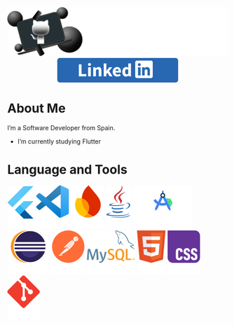 <div id="header" align="center">
  <a href="https://github.com/DanielAlonsoD">
    <img src="https://github.com/DanielAlonsoD/READMEAssets/blob/main/Portada.svg"/>
  </a>
</div>
<div id="badges" align="center">
  <a href="https://www.linkedin.com/in/daniel-alonso-dom%C3%ADnguez-617325214/">
    <img src="https://github.com/DanielAlonsoD/READMEAssets/blob/main/LinkedIn.svg"/>
  </a>
</div>
<!--<hr>-->
<h1>About Me</h1>
I’m a Software Developer from Spain.
<ul><li>I’m currently studying  Flutter</li></ul>
<!--<hr>-->
<h1>Language and Tools</h1>
<p>
  <img src="https://github.com/DanielAlonsoD/READMEAssets/blob/main/Flutter.svg"/>
  <img src="https://github.com/DanielAlonsoD/READMEAssets/blob/main/VSCode.svg"/>
  <img src="https://github.com/DanielAlonsoD/READMEAssets/blob/main/Firebase.svg"/>
  <img src="https://github.com/DanielAlonsoD/READMEAssets/blob/main/Java.svg"/>
  <img src="https://github.com/DanielAlonsoD/READMEAssets/blob/main/Android%20Studio.svg"/>
  <img src="https://github.com/DanielAlonsoD/READMEAssets/blob/main/Eclipse%20IDE.svg"/>
  <img src="https://github.com/DanielAlonsoD/READMEAssets/blob/main/Postman.svg"/>
  <img src="https://github.com/DanielAlonsoD/READMEAssets/blob/main/MySQL.svg"/>
  <img src="https://github.com/DanielAlonsoD/READMEAssets/blob/main/HTML.svg"/>
  <img src="https://github.com/DanielAlonsoD/READMEAssets/blob/main/CSS.svg"/>
  <img src="https://github.com/DanielAlonsoD/READMEAssets/blob/main/Git.svg"/>
</p>


<!--
**DanielAlonsoD/DanielAlonsoD** is a ✨ _special_ ✨ repository because its `README.md` (this file) appears on your GitHub profile.

Here are some ideas to get you started:

- 🔭 I’m currently working on ...
- 🌱 I’m currently learning ...
- 👯 I’m looking to collaborate on ...
- 🤔 I’m looking for help with ...
- 💬 Ask me about ...
- 📫 How to reach me: ...
- 😄 Pronouns: ...
- ⚡ Fun fact: ...
-->
